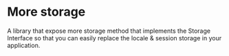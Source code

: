 # More storage

A library that expose more storage method that implements the Storage Interface so that you can easily replace the locale & session storage in your application.